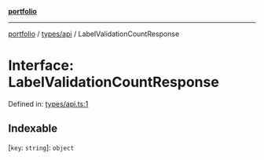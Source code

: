 [**portfolio**](../../../README.md)

***

[portfolio](../../../modules.md) / [types/api](../README.md) / LabelValidationCountResponse

# Interface: LabelValidationCountResponse

Defined in: [types/api.ts:1](https://github.com/tnorlund/Portfolio/blob/8f0d8db26d420dad652f0df1c92cc72c5535076c/portfolio/types/api.ts#L1)

## Indexable

\[`key`: `string`\]: `object`
